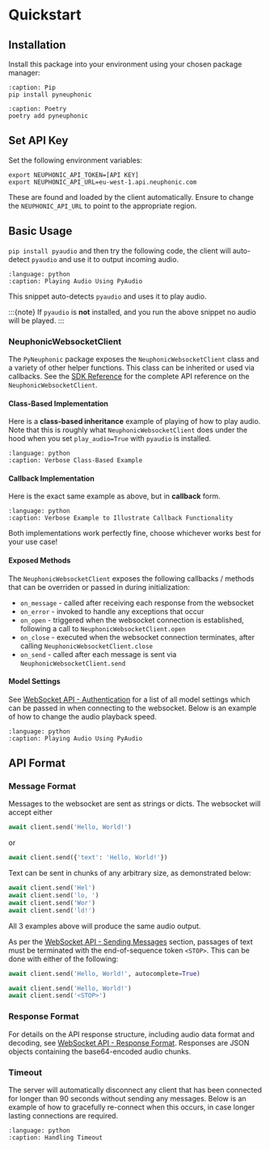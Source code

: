 # Quickstart

## Installation
Install this package into your environment using your chosen package manager:


```{code-block} bash
:caption: Pip
pip install pyneuphonic
```

```{code-block} bash
:caption: Poetry
poetry add pyneuphonic
```

## Set API Key
Set the following environment variables:
```{code-block} bash
export NEUPHONIC_API_TOKEN=[API KEY]
export NEUPHONIC_API_URL=eu-west-1.api.neuphonic.com
```

These are found and loaded by the client automatically.
Ensure to change the `NEUPHONIC_API_URL` to point to the appropriate region.

## Basic Usage

`pip install pyaudio` and then try the following code, the client will auto-detect `pyaudio` and use it to output incoming
audio.
```{literalinclude} ../../../snippets/playing_audio.py
:language: python
:caption: Playing Audio Using PyAudio
```
This snippet auto-detects `pyaudio` and uses it to play audio.

:::{note}
If `pyaudio` is **not** installed, and you run the above snippet no audio will be played.
:::

### NeuphonicWebsocketClient
The `PyNeuphonic` package exposes the `NeuphonicWebsocketClient` class and a variety of other helper functions.
This class can be inherited or used via callbacks.
See the [SDK Reference](sdk-reference.rst) for the complete API reference on the `NeuphonicWebsocketClient`.


#### Class-Based Implementation
Here is a **class-based inheritance** example of playing of how to play audio.
Note that this is roughly what `NeuphonicWebsocketClient` does under the hood when you set
`play_audio=True` with `pyaudio` is installed.
```{literalinclude} ../../../snippets/class/playing_audio_explicit.py
:language: python
:caption: Verbose Class-Based Example
```

#### Callback Implementation
Here is the exact same example as above, but in **callback** form.

```{literalinclude} ../../../snippets/callback/playing_audio_explicit.py
:language: python
:caption: Verbose Example to Illustrate Callback Functionality
```

Both implementations work perfectly fine, choose whichever works best for your use case!

#### Exposed Methods
The `NeuphonicWebsocketClient` exposes the following callbacks / methods that can be overriden or passed in during initialization:
- `on_message` - called after receiving each response from the websocket
- `on_error` - invoked to handle any exceptions that occur
- `on_open` - triggered when the websocket connection is established, following a call to `NeuphonicWebsocketClient.open`
- `on_close` - executed when the websocket connection terminates, after calling `NeuphonicWebsocketClient.close`
- `on_send` - called after each message is sent via `NeuphonicWebsocketClient.send`

#### Model Settings
See [WebSocket API - Authentication](../websocket-api.md#authentication) for a list of all model
settings which can be passed in when connecting to the websocket.
Below is an example of how to change the audio playback speed.

```{literalinclude} ../../../snippets/playing_audio_speed.py
:language: python
:caption: Playing Audio Using PyAudio
```

## API Format
### Message Format
Messages to the websocket are sent as strings or dicts.
The websocket will accept either
```python
await client.send('Hello, World!')
```
or
```python
await client.send({'text': 'Hello, World!'})
```

Text can be sent in chunks of any arbitrary size, as demonstrated below:
```python
await client.send('Hel')
await client.send('lo, ')
await client.send('Wor')
await client.send('ld!')
```

All 3 examples above will produce the same audio output.

As per the [WebSocket API - Sending Messages](../websocket-api.md#sending-messages) section, passages of text must
be terminated with the end-of-sequence token `<STOP>`. This can be done with either of the following:

```python
await client.send('Hello, World!', autocomplete=True)
```
```python
await client.send('Hello, World!')
await client.send('<STOP>')
```

### Response Format

For details on the API response structure, including audio data format and decoding,
see [WebSocket API - Response Format](../websocket-api.md#response-format).
Responses are JSON objects containing the base64-encoded audio chunks.

### Timeout

The server will automatically disconnect any client that has been connected for longer than 90
seconds without sending any messages.
Below is an example of how to gracefully re-connect when this occurs, in case longer lasting connections
are required.
```{literalinclude} ../../../snippets/class/timeout.py
:language: python
:caption: Handling Timeout
```
